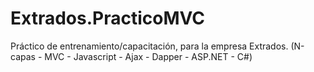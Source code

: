 # Extrados.PracticoMVC
Práctico de entrenamiento/capacitación, para la empresa Extrados. (N-capas - MVC - Javascript - Ajax - Dapper - ASP.NET - C#)
